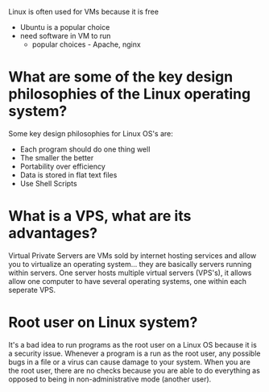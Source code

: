 Linux is often used for VMs because it is free
  - Ubuntu is a popular choice
  - need software in VM to run
    - popular choices - Apache, nginx


# What are some of the key design philosophies of the Linux operating system?

Some key design philosophies for Linux OS's are:

* Each program should do one thing well
* The smaller the better
* Portability over efficiency
* Data is stored in flat text files
* Use Shell Scripts


# What is a VPS, what are its advantages?

Virtual Private Servers are VMs sold by internet hosting services and allow you to virtualize an operating system... they are basically servers running within servers. One server hosts multiple virtual servers (VPS's), it allows allow one computer to have several operating systems, one within each seperate VPS.

# Root user on Linux system?

It's a bad idea to run programs as the root user on a Linux OS because it is a security issue. Whenever a program is a run as the root user, any possible bugs in a file or a virus can cause damage to your system. When you are the root user, there are no checks because you are able to do everything as opposed to being in non-administrative mode (another user).